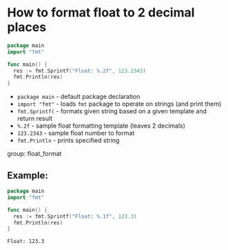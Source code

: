 # How to format float to 2 decimal places

```go
package main
import "fmt"

func main() {
  res := fmt.Sprintf("Float: %.2f", 123.2343)
  fmt.Println(res)
}
```

- `package main` - default package declaration
- `import "fmt"` - loads `fmt` package to operate on strings (and print them)
- `fmt.Sprintf(` - formats given string based on a given template and return result
- `%.2f` - sample float formatting template (leaves 2 decimals)
- `123.2343` - sample float number to format
- `fmt.Println` - prints specified string

group: float_format

## Example: 
```go
package main
import "fmt"

func main() {
  res := fmt.Sprintf("Float: %.1f", 123.3)
  fmt.Println(res)
}
```
```
Float: 123.3

```


